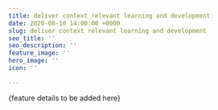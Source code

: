 ```yaml
---
title: deliver context relevant learning and development
date: 2020-08-10 14:00:00 +0000
slug: deliver context relevant learning and development
seo_title: ''
seo_description: ''
feature_image: ''
hero_image: ''
icon: ''

---
```

{feature details to be added here}